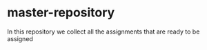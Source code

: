 # master-repository
In this repository we collect all the assignments that are ready to be assigned
